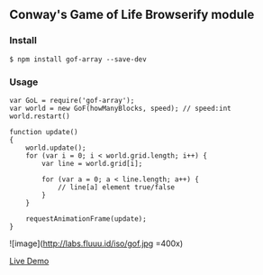 ## Conway's Game of Life Browserify module 


### Install

```
$ npm install gof-array --save-dev

```


### Usage

```
var GoL = require('gof-array');
var world = new GoF(howManyBlocks, speed); // speed:int
world.restart()

function update()
{
	world.update();
	for (var i = 0; i < world.grid.length; i++) {
		var line = world.grid[i];
		
		for (var a = 0; a < line.length; a++) {
			// line[a] element true/false
		}
	}
	
	requestAnimationFrame(update);
}

```

![image](http://labs.fluuu.id/iso/gof.jpg =400x)

[Live Demo](http://labs.fluuu.id/iso)
